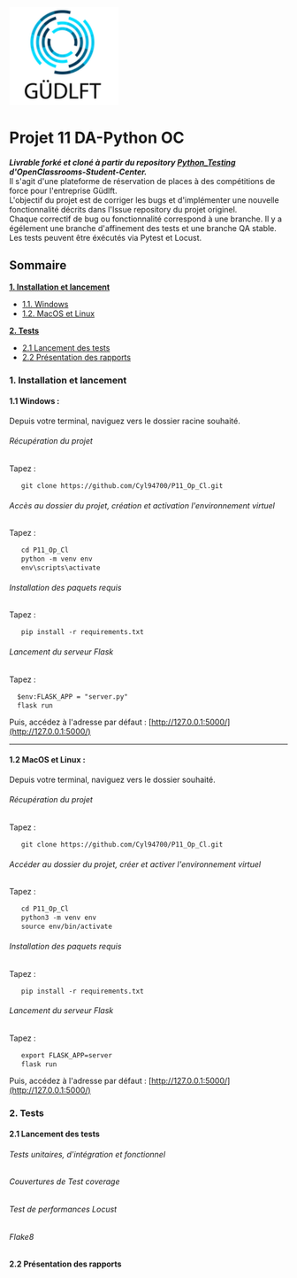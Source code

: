 ![Logo](images/logo.png)

# Projet 11 DA-Python OC
***Livrable forké et cloné à partir du repository [Python_Testing](https://github.com/OpenClassrooms-Student-Center/Python_Testing) d'OpenClassrooms-Student-Center.***  
Il s'agit d'une plateforme de réservation de places à des compétitions de force pour l'entreprise Güdlft.  
L'objectif du projet est de corriger les bugs et d'implémenter une nouvelle fonctionnalité décrits dans l'Issue repository du projet originel.  
Chaque correctif de bug ou fonctionnalité correspond à une branche. Il y a égélement une branche d'affinement des tests et une branche QA stable.
Les tests peuvent être éxécutés via Pytest et Locust.  
## Sommaire

**[1. Installation et lancement](#heading--1)**
  * [1.1. Windows](#heading--1-1)
  * [1.2. MacOS et Linux](#heading--1-2)

**[2. Tests](#heading--2)**
  * [2.1 Lancement des tests](#heading--2-1)
  * [2.2 Présentation des rapports](#heading--2-2)

       

<div id="heading--1"/>

### 1. Installation et lancement

<div id="heading--1-1"/>

#### 1.1 Windows :
   Depuis votre terminal, naviguez vers le dossier racine souhaité.

###### Récupération du projet
   Tapez :    

       git clone https://github.com/Cyl94700/P11_Op_Cl.git

###### Accès au dossier du projet, création et activation l'environnement virtuel
   Tapez :

       cd P11_Op_Cl
       python -m venv env 
       env\scripts\activate
    
###### Installation des paquets requis
   Tapez :

       pip install -r requirements.txt


###### Lancement du serveur Flask
   Tapez :

      $env:FLASK_APP = "server.py"
      flask run

Puis, accédez à l'adresse par défaut : [http://127.0.0.1:5000/](http://127.0.0.1:5000/)

<div id="heading--1-2"/>

---------

####  1.2 MacOS et Linux :
   Depuis votre terminal, naviguez vers le dossier souhaité.

###### Récupération du projet
   Tapez :

       git clone https://github.com/Cyl94700/P11_Op_Cl.git

###### Accéder au dossier du projet, créer et activer l'environnement virtuel
   Tapez :

       cd P11_Op_Cl
       python3 -m venv env 
       source env/bin/activate
    
###### Installation des paquets requis
   Tapez :

       pip install -r requirements.txt


###### Lancement du serveur Flask
   Tapez :

       export FLASK_APP=server
       flask run

Puis, accédez à l'adresse par défaut : [http://127.0.0.1:5000/](http://127.0.0.1:5000/)

<div id="heading--2"/>

### 2. Tests

<div id="heading--2-1"/>

#### 2.1 Lancement des tests

###### Tests unitaires, d'intégration et fonctionnel
###### Couvertures de Test coverage
###### Test de performances Locust
###### Flake8

<div id="heading--2-2"/>

#### 2.2 Présentation des rapports





